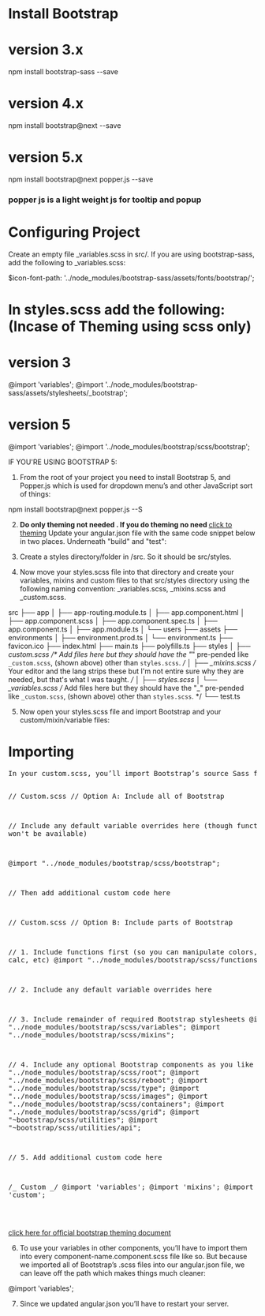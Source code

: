 # Install Bootstrap

# version 3.x

npm install bootstrap-sass --save

# version 4.x

npm install bootstrap@next --save

# version 5.x

npm install bootstrap@next popper.js --save

### popper js is a light weight js for tooltip and popup

# Configuring Project

Create an empty file \_variables.scss in src/.
If you are using bootstrap-sass, add the following to \_variables.scss:

$icon-font-path: '../node_modules/bootstrap-sass/assets/fonts/bootstrap/';

# In styles.scss add the following: (Incase of Theming using scss only)

# version 3

@import 'variables';
@import '../node_modules/bootstrap-sass/assets/stylesheets/\_bootstrap';

# version 5

@import 'variables';
@import '../node_modules/bootstrap/scss/bootstrap';

IF YOU'RE USING BOOTSTRAP 5:

1. From the root of your project you need to install Bootstrap 5, and Popper.js which is used for dropdown menu’s and other JavaScript sort of things:

npm install bootstrap@next popper.js --S

2. <strong> Do only theming not needed . If you do theming no need </strong> <a href="#importing">click to theming</a> Update your angular.json file with the same code snippet below in two places. Underneath "build" and "test":

<script>
 "styles": [
   "src/styles/styles.scss",
   "./node_modules/bootstrap/scss/bootstrap.scss"
 ],
 // See blurb about this below, and delete this comment.
 "stylePreprocessorOptions": {
   "includePaths": [
     "src/styles",
     "./node_modules/bootstrap/scss"
   ]
 },
 "scripts": [
   "./node_modules/jquery/dist/jquery.min.js", // Delete line if using version 5.
   "./node_modules/popper.js/dist/umd/popper.min.js",
   "./node_modules/bootstrap/dist/js/bootstrap.min.js"
 ]
</script>

3. Create a styles directory/folder in /src. So it should be src/styles.

4. Now move your styles.scss file into that directory and create your variables, mixins and custom files to that src/styles directory using the following naming convention: \_variables.scss, \_mixins.scss and \_custom.scss.

src
├── app
│ ├── app-routing.module.ts
│ ├── app.component.html
│ ├── app.component.scss
│ ├── app.component.spec.ts
│ ├── app.component.ts
│ ├── app.module.ts
│ └── users
├── assets
├── environments
│ ├── environment.prod.ts
│ └── environment.ts
├── favicon.ico
├── index.html
├── main.ts
├── polyfills.ts
├── styles
│ ├── _custom.scss /\* Add files here but they should have the "_" pre-pended like `_custom.scss`, (shown above) other than `styles.scss`. _/
│ ├── \_mixins.scss /_ Your editor and the lang strips these but I'm not entire sure why they are needed, but that's what I was taught. _/
│ ├── styles.scss
│ └── \_variables.scss /_ Add files here but they should have the "\_" pre-pended like `_custom.scss`, (shown above) other than `styles.scss`. \*/
└── test.ts

5. Now open your styles.scss file and import Bootstrap and your custom/mixin/variable files:

# Importing

<div id="importing">
<pre>
In your custom.scss, you’ll import Bootstrap’s source Sass files. You have two options: include all of Bootstrap, or pick the parts you need. We encourage the latter, though be aware there are some requirements and dependencies across our components. You also will need to include some JavaScript for our plugins.

// Custom.scss
// Option A: Include all of Bootstrap

// Include any default variable overrides here (though functions won't be available)

@import "../node_modules/bootstrap/scss/bootstrap";

// Then add additional custom code here

// Custom.scss
// Option B: Include parts of Bootstrap

// 1. Include functions first (so you can manipulate colors, SVGs, calc, etc)
@import "../node_modules/bootstrap/scss/functions";

// 2. Include any default variable overrides here

// 3. Include remainder of required Bootstrap stylesheets
@import "../node_modules/bootstrap/scss/variables";
@import "../node_modules/bootstrap/scss/mixins";

// 4. Include any optional Bootstrap components as you like
@import "../node_modules/bootstrap/scss/root";
@import "../node_modules/bootstrap/scss/reboot";
@import "../node_modules/bootstrap/scss/type";
@import "../node_modules/bootstrap/scss/images";
@import "../node_modules/bootstrap/scss/containers";
@import "../node_modules/bootstrap/scss/grid";
@import "~bootstrap/scss/utilities";
@import "~bootstrap/scss/utilities/api";

// 5. Add additional custom code here

/_ Custom _/
@import 'variables';
@import 'mixins';
@import 'custom';

 </pre>
 <a href="https://getbootstrap.com/docs/5.0/customize/sass/">click here for official bootstrap theming document </a>
</div>

6.  To use your variables in other components, you’ll have to import them into every component-name.component.scss file like so. But because we imported all of Bootstrap’s .scss files into our angular.json file, we can leave off the path which makes things much cleaner:

@import 'variables';

7. Since we updated angular.json you’ll have to restart your server.
